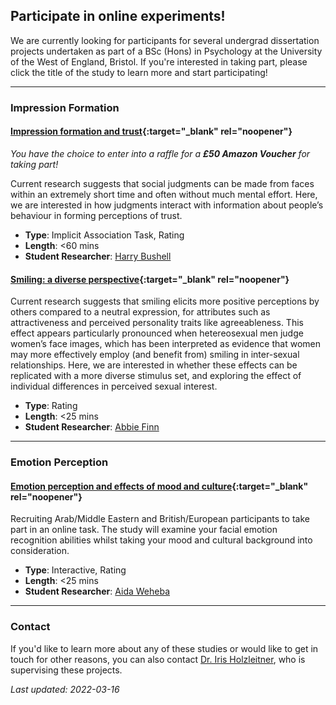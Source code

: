## Participate in online experiments!

We are currently looking for participants for several undergrad dissertation projects undertaken as part of a BSc (Hons) in Psychology at the University of the West of England, Bristol. If you're interested in taking part, please click the title of the study to learn more and start participating!

-----

### Impression Formation

#### [Impression formation and trust](https://uwe.eu.qualtrics.com/jfe/form/SV_cvRR6hJqLYFnuLA){:target="_blank" rel="noopener"}

*You have the choice to enter into a raffle for a **£50 Amazon Voucher** for taking part!*

Current research suggests that social judgments can be made from faces within an extremely short time and often without much mental effort. Here, we are interested in how judgments interact with information about people’s behaviour in forming perceptions of trust.

- **Type**: Implicit Association Task, Rating
- **Length**: <60 mins
- **Student Researcher**: [Harry Bushell](mailto:Harry2.Bushell@live.uwe.ac.uk)

#### [Smiling: a diverse perspective](https://uwe.eu.qualtrics.com/jfe/form/SV_ewGB27WyAfK5jcq ){:target="_blank" rel="noopener"}


Current research suggests that smiling elicits more positive perceptions by others compared to a neutral expression, for attributes such as attractiveness and perceived personality traits like agreeableness. This effect appears particularly pronounced when hetereosexual men judge women’s face images, which has been interpreted as evidence that women may more effectively employ (and benefit from) smiling in inter-sexual relationships. Here, we are interested in whether these effects can be replicated with a more diverse stimulus set, and exploring the effect of individual differences in perceived sexual interest.

- **Type**: Rating
- **Length**: <25 mins
- **Student Researcher**: [Abbie Finn](mailto:abbie2.finn@live.uwe.ac.uk)

-----

### Emotion Perception

#### [Emotion perception and effects of mood and culture](https://uwe.eu.qualtrics.com/jfe/form/SV_8Im2gatgD1FALKS){:target="_blank" rel="noopener"}

Recruiting Arab/Middle Eastern and British/European participants to take part in an online task. The study will examine your facial emotion recognition abilities whilst taking your mood and cultural background into consideration. 

- **Type**: Interactive, Rating
- **Length**: <25 mins
- **Student Researcher**: [Aida Weheba](mailto:aida2.weheba@live.uwe.ac.uk)

-----

### Contact

If you'd like to learn more about any of these studies or would like to get in touch for other reasons, you can also contact [Dr. Iris Holzleitner](mailto:Iris.Holzleitner@uwe.ac.uk), who is supervising these projects.

*Last updated: 2022-03-16*
